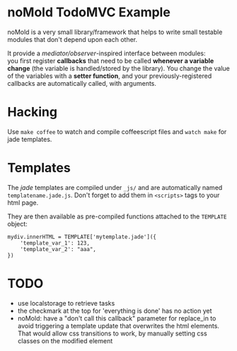 # noMold TodoMVC Example
noMold is a very small library/framework that helps to write small testable modules that don't depend upon each other.

It provide a *mediator/observer*-inspired interface between modules:  
you first register **callbacks** that need to be called **whenever a variable change** (the variable is handled/stored by the library).
You change the value of the variables with a **setter function**, and your previously-registered callbacks are automatically called, with arguments.


# Hacking
Use `make coffee` to watch and compile coffeescript files and `watch make` for jade templates.


# Templates
The *jade* templates are compiled under `_js/` and are automatically named `templatename.jade.js`. Don't forget to add them in `<scripts>` tags to your html page.

They are then available as pre-compiled functions attached to the `TEMPLATE` object:

    mydiv.innerHTML = TEMPLATE['mytemplate.jade']({
        'template_var_1': 123,
        'template_var_2': "aaa",
    })


# TODO
- use localstorage to retrieve tasks
- the checkmark at the top for 'everything is done' has no action yet
- noMold: have a "don't call this callback" parameter for replace_in to avoid triggering a template update that overwrites the html elements. That would allow css transitions to work, by manually setting css classes on the modified element
